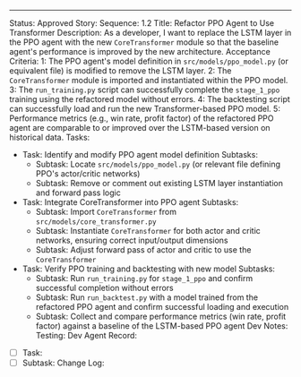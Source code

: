 ---
Status: Approved
Story:
  Sequence: 1.2
  Title: Refactor PPO Agent to Use Transformer
  Description: As a developer, I want to replace the LSTM layer in the PPO agent with the new `CoreTransformer` module so that the baseline agent's performance is improved by the new architecture.
Acceptance Criteria:
  1: The PPO agent's model definition in `src/models/ppo_model.py` (or equivalent file) is modified to remove the LSTM layer.
  2: The `CoreTransformer` module is imported and instantiated within the PPO model.
  3: The `run_training.py` script can successfully complete the `stage_1_ppo` training using the refactored model without errors.
  4: The backtesting script can successfully load and run the new Transformer-based PPO model.
  5: Performance metrics (e.g., win rate, profit factor) of the refactored PPO agent are comparable to or improved over the LSTM-based version on historical data.
Tasks:
  - Task: Identify and modify PPO agent model definition
    Subtasks:
      - Subtask: Locate `src/models/ppo_model.py` (or relevant file defining PPO's actor/critic networks)
      - Subtask: Remove or comment out existing LSTM layer instantiation and forward pass logic
  - Task: Integrate CoreTransformer into PPO agent
    Subtasks:
      - Subtask: Import `CoreTransformer` from `src/models/core_transformer.py`
      - Subtask: Instantiate `CoreTransformer` for both actor and critic networks, ensuring correct input/output dimensions
      - Subtask: Adjust forward pass of actor and critic to use the `CoreTransformer`
  - Task: Verify PPO training and backtesting with new model
    Subtasks:
      - Subtask: Run `run_training.py` for `stage_1_ppo` and confirm successful completion without errors
      - Subtask: Run `run_backtest.py` with a model trained from the refactored PPO agent and confirm successful loading and execution
      - Subtask: Collect and compare performance metrics (win rate, profit factor) against a baseline of the LSTM-based PPO agent
Dev Notes:
Testing:
Dev Agent Record:
  - [ ] Task:
  - [ ] Subtask:
Change Log: